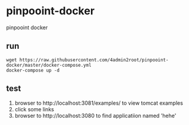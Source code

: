 # pinpooint-docker
pinpooint  docker

## run
```
wget https://raw.githubusercontent.com/4admin2root/pinpooint-docker/master/docker-compose.yml
docker-compose up -d
```

## test
1. browser to http://localhost:3081/examples/ to view tomcat examples 
2. click some links
3. browser to http://localhost:3080 to find applicatiion named 'hehe'

